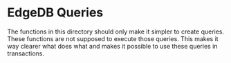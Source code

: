 # EdgeDB Queries

The functions in this directory should only make it simpler to create queries. 
These functions are not supposed to execute those queries. This makes it way 
clearer what does what and makes it possible to use these queries in 
transactions.
